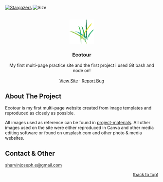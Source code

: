 <!-- Improved compatibility of back to top link: See: https://github.com/othneildrew/Best-README-Template/pull/73 -->
<a name="readme-top"></a>
<!--
*** Thanks for checking out the Best-README-Template. If you have a suggestion
*** that would make this better, please fork the repo and create a pull request
*** or simply open an issue with the tag "enhancement".
*** Don't forget to give the project a star!
*** Thanks again! Now go create something AMAZING! :D
-->



<!-- PROJECT SHIELDS -->
<!--
*** I'm using markdown "reference style" links for readability.
*** Reference links are enclosed in brackets [ ] instead of parentheses ( ).
*** See the bottom of this document for the declaration of the reference variables
*** for contributors-url, forks-url, etc. This is an optional, concise syntax you may use.
*** https://www.markdownguide.org/basic-syntax/#reference-style-links
-->
[![Stargazers][stars-shield]][stars-url]
![Size][size-sheild]


<!-- PROJECT LOGO -->
<br />
<div align="center">
    <img src="/public/images/logo/icon.png" alt="Logo" width="80" height="80">

  <h3 align="center">Ecotour</h3>

  <p align="center">
    My first multi-page practice site and the first project i used Git bash and node on!
    <br />
    <br />
    <a href="https://jos3ph1205.github.io/ecotour/" target="_blank">View Site</a>
    ·
    <a href="https://github.com/jos3ph1205/ecotour/issues/new?labels=bug&template=bug-report---.md" target="_blank">Report Bug</a>
  </p>
</div>



<!-- ABOUT THE PROJECT -->
## About The Project

<!-- [![Product Name Screen Shot][product-screenshot]](https://example.com) -->

Ecotour is my first multi-page website created from image templates and reproduced as closely as possible.

All images used as reference can be found in [project-materials](https://github.com/jos3ph1205/ecotour/tree/main/project-material). All other images used on the site were either reproduced in Canva and other media editing software or found on unsplash.com and other photo & media websites.


<!-- CONTACT -->
## Contact & Other

sharvinjoseph.e@gmail.com



<p align="right">(<a href="#readme-top">back to top</a>)</p>



<!-- MARKDOWN LINKS & IMAGES -->
<!-- https://www.markdownguide.org/basic-syntax/#reference-style-links -->
[linkedin-url]: https://linkedin.com/in/othneildrew
[product-screenshot]: images/screenshot.png
[site-logo]: /public/images/logo/icon.png
[stars-shield]: https://img.shields.io/github/stars/jos3ph1205/ecotour?style=for-the-badge
[stars-url]: https://github.com/jos3ph1205/ecotour/stargazers
[size-sheild]: https://img.shields.io/github/languages/code-size/jos3ph1205/ecotour?style=for-the-badge&label=Size
